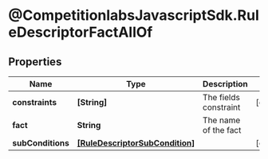 # @CompetitionlabsJavascriptSdk.RuleDescriptorFactAllOf

## Properties

Name | Type | Description | Notes
------------ | ------------- | ------------- | -------------
**constraints** | **[String]** | The fields constraint | [optional] 
**fact** | **String** | The name of the fact | 
**subConditions** | [**[RuleDescriptorSubCondition]**](docs/RuleDescriptorSubCondition.md) |  | [optional] 


